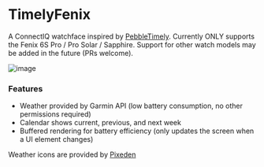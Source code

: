 # TimelyFenix
A ConnectIQ watchface inspired by [PebbleTimely](https://github.com/cynorg/PebbleTimely). Currently ONLY supports the Fenix 6S Pro / Pro Solar / Sapphire. Support for other watch models may be added in the future (PRs welcome).

![image](https://user-images.githubusercontent.com/3628457/187063786-3e9e84ea-3e67-4030-a87d-24aadea6c370.png)

### Features
- Weather provided by Garmin API (low battery consumption, no other permissions required)
- Calendar shows current, previous, and next week
- Buffered rendering for battery efficiency (only updates the screen when a UI element changes)

Weather icons are provided by [Pixeden](https://www.pixeden.com/icon-fonts/the-icons-font-set-weather)
